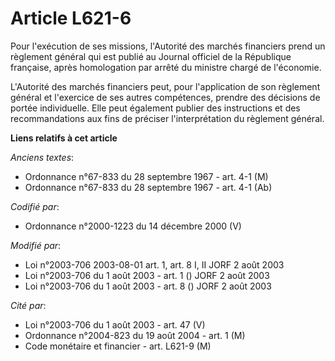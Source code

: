 # Article L621-6

Pour l'exécution de ses missions, l'Autorité des marchés financiers prend un règlement général qui est publié au Journal
officiel de la République française, après homologation par arrêté du ministre chargé de l'économie.

L'Autorité des marchés financiers peut, pour l'application de son règlement général et l'exercice de ses autres compétences,
prendre des décisions de portée individuelle. Elle peut également publier des instructions et des recommandations aux fins de
préciser l'interprétation du règlement général.

**Liens relatifs à cet article**

_Anciens textes_:

  - Ordonnance n°67-833 du 28 septembre 1967 - art. 4-1 (M)
  - Ordonnance n°67-833 du 28 septembre 1967 - art. 4-1 (Ab)

_Codifié par_:

  - Ordonnance n°2000-1223 du 14 décembre 2000 (V)

_Modifié par_:

  - Loi n°2003-706 2003-08-01 art. 1, art. 8 I, II JORF 2 août 2003
  - Loi n°2003-706 du 1 août 2003 - art. 1 () JORF 2 août 2003
  - Loi n°2003-706 du 1 août 2003 - art. 8 () JORF 2 août 2003

_Cité par_:

  - Loi n°2003-706 du 1 août 2003 - art. 47 (V)
  - Ordonnance n°2004-823 du 19 août 2004 - art. 1 (M)
  - Code monétaire et financier - art. L621-9 (M)
